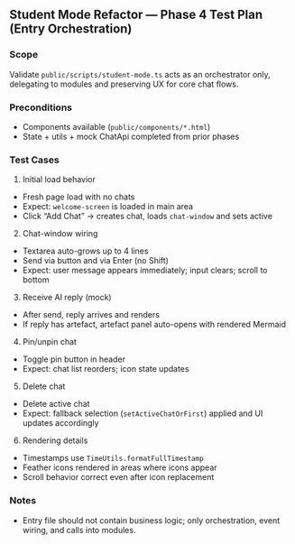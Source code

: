 ## Student Mode Refactor — Phase 4 Test Plan (Entry Orchestration)

### Scope
Validate `public/scripts/student-mode.ts` acts as an orchestrator only, delegating to modules and preserving UX for core chat flows.

### Preconditions
- Components available (`public/components/*.html`)
- State + utils + mock ChatApi completed from prior phases

### Test Cases

1) Initial load behavior
- Fresh page load with no chats
- Expect: `welcome-screen` is loaded in main area
- Click “Add Chat” → creates chat, loads `chat-window` and sets active

2) Chat-window wiring
- Textarea auto-grows up to 4 lines
- Send via button and via Enter (no Shift)
- Expect: user message appears immediately; input clears; scroll to bottom

3) Receive AI reply (mock)
- After send, reply arrives and renders
- If reply has artefact, artefact panel auto-opens with rendered Mermaid

4) Pin/unpin chat
- Toggle pin button in header
- Expect: chat list reorders; icon state updates

5) Delete chat
- Delete active chat
- Expect: fallback selection (`setActiveChatOrFirst`) applied and UI updates accordingly

6) Rendering details
- Timestamps use `TimeUtils.formatFullTimestamp`
- Feather icons rendered in areas where icons appear
- Scroll behavior correct even after icon replacement

### Notes
- Entry file should not contain business logic; only orchestration, event wiring, and calls into modules.


